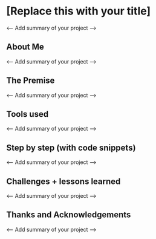 # [Replace this with your title]
<-- Add summary of your project --> 

## About Me
<-- Add summary of your project --> 

## The Premise
<-- Add summary of your project --> 

## Tools used
<-- Add summary of your project --> 

## Step by step (with code snippets)
<-- Add summary of your project --> 

## Challenges + lessons learned
<-- Add summary of your project --> 

## Thanks and Acknowledgements
<-- Add summary of your project --> 
